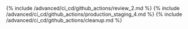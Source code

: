 {% include /advanced/ci_cd/github_actions/review_2.md %}
{% include /advanced/ci_cd/github_actions/production_staging_4.md %}
{% include /advanced/ci_cd/github_actions/cleanup.md %}


